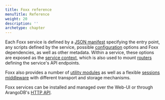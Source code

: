 ```yaml
---
title: Foxx reference
menuTitle: Reference
weight: 20
description: ''
archetype: chapter
---
```

Each Foxx service is defined by a [JSON manifest](service-manifest.md)
specifying the entry point, any scripts defined by the service,
possible [configuration](configuration.md) options and Foxx dependencies,
as well as other metadata. Within a service, these options are exposed as the
[service context](service-context.md), which is also used to mount
[routers](routers/_index.md) defining the service's API endpoints.

Foxx also provides a number of [utility modules](related-modules/_index.md)
as well as a flexible [sessions middleware](sessions-middleware/_index.md)
with different transport and storage mechanisms.

Foxx services can be installed and managed over the Web-UI or through
ArangoDB's [HTTP API](../../http-api/foxx.md#management).
